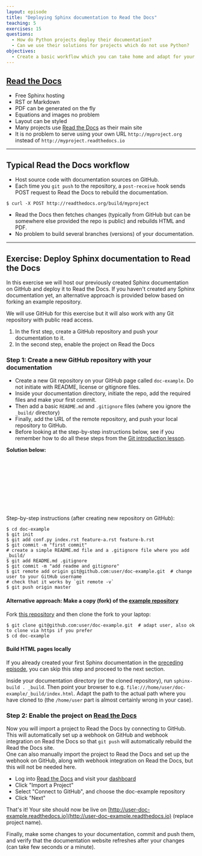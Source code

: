```yaml
---
layout: episode
title: "Deploying Sphinx documentation to Read the Docs"
teaching: 5
exercises: 15
questions:
  - How do Python projects deploy their documentation?
  - Can we use their solutions for projects which do not use Python?
objectives:
  - Create a basic workflow which you can take home and adapt for your project.
---
```


## [Read the Docs](https://readthedocs.org)

- Free Sphinx hosting
- RST or Markdown
- PDF can be generated on the fly
- Equations and images no problem
- Layout can be styled
- Many projects use [Read the Docs](https://readthedocs.org) as their main site
- It is no problem to serve using your own URL `http://myproject.org` instead of `http://myproject.readthedocs.io`

---

## Typical Read the Docs workflow

- Host source code with documentation sources on GitHub.
- Each time you `git push` to the repository, a `post-receive` hook sends POST
  request to Read the Docs to rebuild the documentation.

```shell
$ curl -X POST http://readthedocs.org/build/myproject
```

- Read the Docs then fetches changes (typically from GitHub but can be
  somewhere else provided the repo is public) and rebuilds HTML and PDF.
- No problem to build several branches (versions) of your documentation.

---

## Exercise: Deploy Sphinx documentation to Read the Docs

In this exercise we will host our previously 
created Sphinx documentation on GitHub and deploy it to Read the Docs.
If you haven't created any Sphinx documentation yet, 
an alternative approach is provided below based on forking an example repository.

We will use GitHub for this exercise but it will also work with any Git
repository with public read access.

1. In the first step, create a GitHub repository and push your documentation to it.
2. In the second step, enable the project on Read the Docs

### Step 1: Create a new GitHub repository with your documentation

- Create a new Git repository on your GitHub page called `doc-example`. Do not initiate with README, license or gitignore files. 
- Inside your documentation directory, initiate the repo, add the required files and make your first commit.
- Then add a basic `README.md` and `.gitignore` files (where you ignore the `_build/` directory)
- Finally, add the URL of the remote repository, and push your local repository to GitHub.
- Before looking at the step-by-step instructions below, see if you remember how to do all these steps from the [Git introduction lesson](https://github.com/coderefinery/git-intro).

**Solution below:**


<br>
<br>
<br>
<br>
<br>
<br>
<br>
<br>


Step-by-step instructions (after creating new repository on GitHub):
```shell
$ cd doc-example
$ git init
$ git add conf.py index.rst feature-a.rst feature-b.rst
$ git commit -m "first commit"
# create a simple README.md file and a .gitignore file where you add _build/
$ git add README.md .gitignore
$ git commit -m "add readme and gitignore"
$ git remote add origin git@github.com:user/doc-example.git  # change user to your GitHub username
# check that it works by `git remote -v`
$ git push origin master
```

#### Alternative approach: Make a copy (fork) of the [example repository](https://github.com/coderefinery/doc-example)

Fork [this repository](https://github.com/coderefinery/doc-example) and
then clone the fork to your laptop:

```shell
$ git clone git@github.com:user/doc-example.git  # adapt user, also ok to clone via https if you prefer
$ cd doc-example
```

#### Build HTML pages locally

If you already created your first Sphinx documentation in the [preceding episode](https://coderefinery.github.io/documentation/04-sphinx/), you can skip this step and proceed to the next section. 

Inside your documentation directory (or the cloned repository), run `sphinx-build . _build`.
Then point your browser to e.g.
`file:///home/user/doc-example/_build/index.html`. Adapt the path to the actual
path where you have cloned to (the `/home/user` part is almost certainly wrong in your case).


### Step 2: Enable the project on [Read the Docs](https://readthedocs.org)

Now you will import a project to Read the Docs by connecting to GitHub. 
This will automatically set up a webhook on GitHub and webhook integration on Read the Docs so that `git push` will 
automatically rebuild the Read the Docs site.  
One can also manually import the project to Read the Docs and set up the webhook on GitHub, along with webhook integration on Read the Docs, but this will not be needed here.

- Log into [Read the Docs](https://readthedocs.org) and visit your [dashboard](https://readthedocs.org/dashboard/)
- Click "Import a Project"
- Select "Connect to GitHub", and choose the doc-example repository
- Click "Next"

That's it! Your site should now be live on
[http://user-doc-example.readthedocs.io](http://user-doc-example.readthedocs.io)
(replace project name).

Finally, make some changes to your documentation, commit and push
them, and verify that the documentation website refreshes after your changes
(can take few seconds or a minute).

